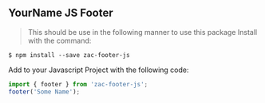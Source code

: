 ## YourName JS Footer
> This should be use in the following manner to use this package
Install with the command:
```
$ npm install --save zac-footer-js
```
Add to your Javascript Project with the following code:
```javascript
import { footer } from 'zac-footer-js';
footer('Some Name');